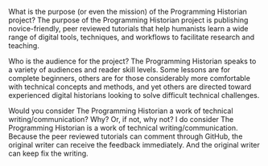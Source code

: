 What is the purpose (or even the mission) of the Programming Historian project?
The purpose of the Programming Historian project is publishing novice-friendly, peer reviewed tutorials that help humanists learn a wide range of digital tools, techniques, and workflows to facilitate research and teaching. 

Who is the audience for the project?
The Programming Historian speaks to a variety of audiences and reader skill levels. Some lessons are for complete beginners, others are for those considerably more comfortable with technical concepts and methods, and yet others are directed toward experienced digital historians looking to solve difficult technical challenges.

Would you consider The Programming Historian a work of technical writing/communication? Why? Or, if not, why not?
 I do consider The Programming Historian is a work of technical writing/communication. Because the peer reviewed tutorials can comment through GitHub, the original writer can receive the feedback immediately. And the original writer can keep fix the writing.
